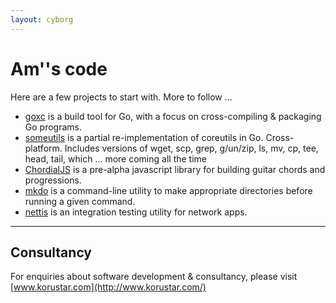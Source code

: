```yaml
---
layout: cyborg
---
```



Am''s code
=========

Here are a few projects to start with. More to follow ...

 * [goxc](https://github.com/laher/goxc/) is a build tool for Go, with a focus on cross-compiling & packaging Go programs.
 * [someutils](https://github.com/laher/someutils/) is a partial re-implementation of coreutils in Go. Cross-platform. Includes versions of wget, scp, grep, g/un/zip, ls, mv, cp, tee, head, tail, which ... more coming all the time
 * [ChordialJS](http://www.laher.net.nz/ChordialJS/) is a pre-alpha javascript library for building guitar chords and progressions.
 * [mkdo](https://github.com/laher/mkdo) is a command-line utility to make appropriate directories before running a given command.
 * [nettis](https://github.com/laher/nettis/) is an integration testing utility for network apps.

----

Consultancy
-----------
For enquiries about software development & consultancy, please visit [www.korustar.com](http://www.korustar.com/)
